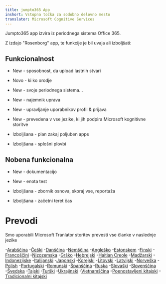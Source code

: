 ```yaml
---
title: jumpto365 App
inshort: Vstopna točka za sodobno delovno mesto
translator: Microsoft Cognitive Services
---
```



Jumpto365 app izvira iz periodnega sistema Office 365. 

Z izdajo "Rosenborg" app, te funkcije je bil uvaja ali izboljšati:

## Funkcionalnost

* New - sposobnost, da upload lastnih stvari

* Novo - ki ko orodje

* New - svoje periodnega sistema...

* New - najemnik uprava

* New - upravljanje uporabnikov profil & prijava

* New - prevedena v vse jezike, ki jih podpira Microsoft kognitivne storitve

* Izboljšana - plan zakaj poljuben apps

* Izboljšana - splošni plovbi

## Nobena funkcionalna

* New - dokumentacijo

* New - enota test

* Izboljšana - zbornik osnova, skoraj vse, reportaža

* Izboljšana - začetni teret čas


# Prevodi
Smo uporabili Microsoft Tranlator storitev prevesti vse članke v naslednje jezike

-[Arabščina](https://preview.app.jumpto365.com/tool/jumpto365/language/ar)
-[Češki](https://preview.app.jumpto365.com/tool/jumpto365/language/cs)
-[Danščina](https://preview.app.jumpto365.com/tool/jumpto365/language/da)
-[Nemščina](https://preview.app.jumpto365.com/tool/jumpto365/language/de)
-[Angleško](https://preview.app.jumpto365.com/tool/jumpto365/language/en)
-[Estonskem](https://preview.app.jumpto365.com/tool/jumpto365/language/et)
-[Finski](https://preview.app.jumpto365.com/tool/jumpto365/language/fi)
-[Francoščini](https://preview.app.jumpto365.com/tool/jumpto365/language/fr)
-[Nizozemska](https://preview.app.jumpto365.com/tool/jumpto365/language/nl)
-[Grško](https://preview.app.jumpto365.com/tool/jumpto365/language/el)
-[Hebrejski](https://preview.app.jumpto365.com/tool/jumpto365/language/he)
-[Haitian Creole](https://preview.app.jumpto365.com/tool/jumpto365/language/ht)
-[Madžarski](https://preview.app.jumpto365.com/tool/jumpto365/language/hu)
-[Indonezijske](https://preview.app.jumpto365.com/tool/jumpto365/language/id)
-[Italijanski](https://preview.app.jumpto365.com/tool/jumpto365/language/it)
-[Japonski](https://preview.app.jumpto365.com/tool/jumpto365/language/ja)
-[Korejski](https://preview.app.jumpto365.com/tool/jumpto365/language/ko)
-[Litovski](https://preview.app.jumpto365.com/tool/jumpto365/language/lt)
-[Latvijski](https://preview.app.jumpto365.com/tool/jumpto365/language/lv)
-[Norveška](https://preview.app.jumpto365.com/tool/jumpto365/language/no)
-[Polish](https://preview.app.jumpto365.com/tool/jumpto365/language/pl)
-[Portugalski](https://preview.app.jumpto365.com/tool/jumpto365/language/pt)
-[Romunski](https://preview.app.jumpto365.com/tool/jumpto365/language/ro)
-[Španščina](https://preview.app.jumpto365.com/tool/jumpto365/language/es)
-[Ruska](https://preview.app.jumpto365.com/tool/jumpto365/language/ru)
-[Slovaški](https://preview.app.jumpto365.com/tool/jumpto365/language/sk)
-[Slovenščina](https://preview.app.jumpto365.com/tool/jumpto365/language/sl)
-[Švedska](https://preview.app.jumpto365.com/tool/jumpto365/language/sv)
-[Tajski](https://preview.app.jumpto365.com/tool/jumpto365/language/th)
-[Turški](https://preview.app.jumpto365.com/tool/jumpto365/language/tr)
-[Ukrajinski](https://preview.app.jumpto365.com/tool/jumpto365/language/uk)
-[Vietnamščina](https://preview.app.jumpto365.com/tool/jumpto365/language/vi)
-[Poenostavljeni kitajski](https://preview.app.jumpto365.com/tool/jumpto365/language/zh-CHS)
-[Tradicionalni kitajski](https://preview.app.jumpto365.com/tool/jumpto365/language/zh-CHT)

